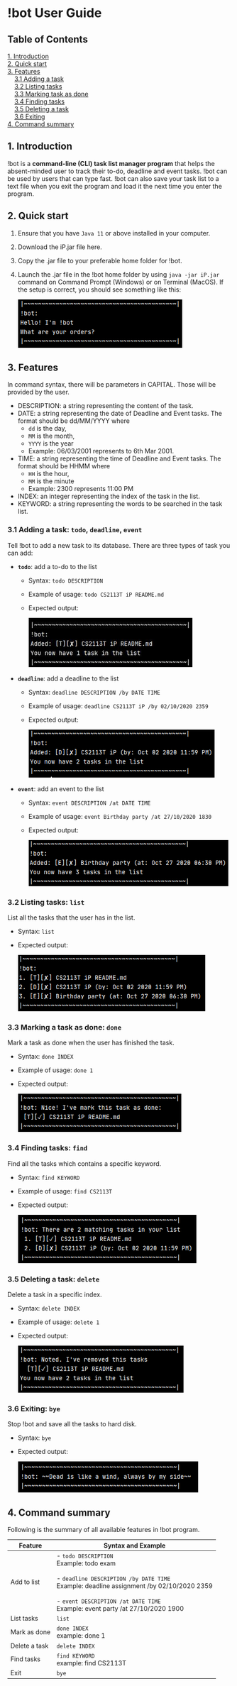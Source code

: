 # !bot User Guide

## Table of Contents

[1. Introduction](../docs/README.md#1-introduction) <br>
[2. Quick start](../docs/README.md#2-quick-start) <br>
[3. Features](../docs/README.md#3-features) <br>
&nbsp;&nbsp;&nbsp;&nbsp;[3.1 Adding a task](../docs/README.md#31-adding-a-task-todo-deadline-event) <br>
&nbsp;&nbsp;&nbsp;&nbsp;[3.2 Listing tasks](../docs/README.md#32-listing-tasks-list) <br>
&nbsp;&nbsp;&nbsp;&nbsp;[3.3 Marking task as done](../docs/README.md#33-marking-a-task-as-done-done) <br>
&nbsp;&nbsp;&nbsp;&nbsp;[3.4 Finding tasks](../docs/README.md#34-finding-tasks-find) <br>
&nbsp;&nbsp;&nbsp;&nbsp;[3.5 Deleting a task](../docs/README.md#35-deleting-a-task-delete) <br>
&nbsp;&nbsp;&nbsp;&nbsp;[3.6 Exiting](../docs/README.md#36-exiting-bye) <br>
[4. Command summary](../docs/README.md#4-command-summary)
 

## 1. Introduction
!bot is a **command-line (CLI) task list manager program** that helps the absent-minded 
user to track their to-do, deadline and event tasks. !bot can be used by users that can
type fast. !bot can also save your task list to a text file when you exit the program
and load it the next time you enter the program.

## 2. Quick start
1. Ensure that you have `Java 11` or above installed in your computer.
2. Download the iP.jar file here.
3. Copy the .jar file to your preferable home folder for !bot.
4. Launch the .jar file in the !bot home folder by using `java -jar iP.jar` command on 
Command Prompt (Windows) or on Terminal (MacOS). If the setup is correct, you should see
something like this:

    ![Greetings](../docs/greetings.PNG)

## 3. Features
In command syntax, there will be parameters in CAPITAL. Those will be provided by the user.
* DESCRIPTION: a string representing the content of the task.
* DATE: a string representing the date of Deadline and Event tasks. 
The format should be dd/MM/YYYY where
  * `dd` is the day,
  * `MM` is the month,
  * `YYYY` is the year
  * Example: 06/03/2001 represents to 6th Mar 2001.
* TIME: a string representing the time of Deadline and Event tasks.
The format should be HHMM where
  * `HH` is the hour,
  * `MM` is the minute
  * Example: 2300 represents 11:00 PM
* INDEX: an integer representing the index of the task in the list.
* KEYWORD: a string representing the words to be searched in the task list.

### 3.1 Adding a task: `todo`, `deadline`, `event`
Tell !bot to add a new task to its database. There are three types of task you can add:
* **`todo`**: add a to-do to the list
  * Syntax: `todo DESCRIPTION`
  * Example of usage: `todo CS2113T iP README.md`
  * Expected output: 

    ![Add Todo Task](../docs/addTodo.PNG)
    
* **`deadline`**: add a deadline to the list
  * Syntax: `deadline DESCRIPTION /by DATE TIME`
  * Example of usage: `deadline CS2113T iP /by 02/10/2020 2359`
  * Expected output:
  
    ![Add Deadline Task](../docs/addDeadline.PNG)
    
* **`event`**: add an event to the list
  * Syntax: `event DESCRIPTION /at DATE TIME`
  * Example of usage: `event Birthday party /at 27/10/2020 1830`
  * Expected output:
  
    ![Add Event Task](../docs/addEvent.PNG)
    
### 3.2 Listing tasks: `list`
List all the tasks that the user has in the list.
* Syntax: `list`
* Expected output:
  
  ![List Command](../docs/list.PNG)
  
### 3.3 Marking a task as done: `done`
Mark a task as done when the user has finished the task.
* Syntax: `done INDEX`
* Example of usage: `done 1`
* Expected output:

  ![Done Command](../docs/done.PNG)

### 3.4 Finding tasks: `find`
Find all the tasks which contains a specific keyword.
* Syntax: `find KEYWORD`
* Example of usage: `find CS2113T`
* Expected output:

  ![Find Command](../docs/find.PNG)

### 3.5 Deleting a task: `delete`
Delete a task in a specific index.
* Syntax: `delete INDEX`
* Example of usage: `delete 1`
* Expected output:

  ![Delete Command](../docs/delete.PNG)

### 3.6 Exiting: `bye`
Stop !bot and save all the tasks to hard disk.
* Syntax: `bye`
* Expected output:

  ![Bye Command](../docs/bye.PNG)

## 4. Command summary
Following is the summary of all available features in !bot program.

Feature       | Syntax and Example
------------- | ---------------------------
Add to list   | - `todo DESCRIPTION`<br>Example: todo exam<br><br>- `deadline DESCRIPTION /by DATE TIME`<br>Example: deadline assignment /by 02/10/2020 2359<br><br>- `event DESCRIPTION /at DATE TIME`<br>Example: event party /at 27/10/2020 1900 
List tasks    | `list`
Mark as done  | `done INDEX`<br>example: done 1
Delete a task | `delete INDEX`
Find tasks    | `find KEYWORD`<br>example: find CS2113T 
Exit          | `bye`   

